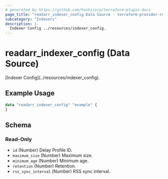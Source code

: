 ```yaml
---
# generated by https://github.com/hashicorp/terraform-plugin-docs
page_title: "readarr_indexer_config Data Source - terraform-provider-readarr"
subcategory: "Indexers"
description: |-
  Indexer Config ../resources/indexer_config.
---
```


# readarr_indexer_config (Data Source)

<!-- subcategory:Indexers -->[Indexer Config](../resources/indexer_config).

## Example Usage

```terraform
data "readarr_indexer_config" "example" {
}
```

<!-- schema generated by tfplugindocs -->
## Schema

### Read-Only

- `id` (Number) Delay Profile ID.
- `maximum_size` (Number) Maximum size.
- `minimum_age` (Number) Minimum age.
- `retention` (Number) Retention.
- `rss_sync_interval` (Number) RSS sync interval.


